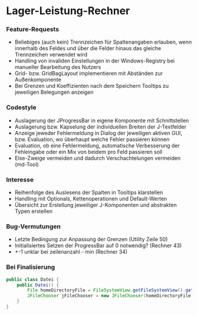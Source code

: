 # Lager-Leistung-Rechner
### Feature-Requests
- Beliebiges (auch kein) Trennzeichen für Spaltenangaben erlauben,
wenn innerhalb des Feldes und über die Felder hinaus das gleiche Trennzeichen verwendet wird
- Handling von invaliden Einstellungen in der Windows-Registry bei manueller Bearbeitung des Nutzers
- Grid- bzw. GridBagLayout implementieren mit Abständen zur Außenkomponente
- Bei Grenzen und Koeffizienten nach dem Speichern Tooltips zu jeweiligen Belegungen anzeigen
### Codestyle
- Auslagerung der JProgressBar in eigene Komponente mit Schnittstellen
- Auslagerung bzw. Kapselung der individuellen Breiten der J-Textfelder
- Anzeige jeweder Fehlermeldung in Dialog der jeweiligen aktiven GUI,
bzw. Evaluation, wo überhaupt welche Fehler passieren können
- Evaluation, ob eine Fehlermeldung, automatische Verbesserung der Fehleingabe
oder ein Mix von beidem pro Feld passieren soll
- Else-Zweige vermeiden und dadurch Verschachtelungen vermeiden (md-Tool)
### Interesse
- Reihenfolge des Auslesens der Spalten in Tooltips klarstellen
- Handling mit Optionals, Kettenoperationen und Default-Werten
- Übersicht zur Erstellung jeweiliger J-Komponenten und abstrakten Typen erstellen
### Bug-Vermutungen
- Letzte Bedingung zur Anpassung der Grenzen (Utility Zeile 50)
- Initialisiertes Setzen der ProgressBar auf 0 notwendig? (Rechner 43)
- +-1 unklar bei zeilenanzahl - min (Rechner 34)
### Bei Finalisierung
```java
public class Datei {
    public Datei() {
        File homeDirectoryFile = FileSystemView.getFileSystemView().getHomeDirectory();
        JFileChooser jFileChooser = new JFileChooser(homeDirectoryFile);
    }
}
```